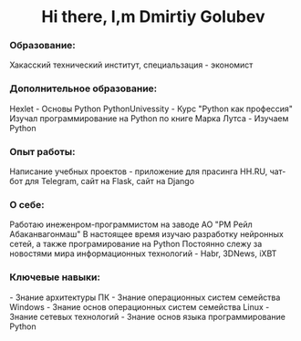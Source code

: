 <div id="header" align=center>
  <h1>Hi there, I,m Dmirtiy Golubev</h1>
</div>

<h3>Образование:</h3>
<a>Хакасский технический институт, специальзация - экономист</a>

<h3>Дополнительное образование:</h3>
Hexlet - Основы Python
PythonUnivessity - Курс "Python как профессия"
Изучал программирование на Python по книге Марка Лутса - Изучаем Python

<h3>Опыт работы:</h3>
Написание учебных проектов - приложение для прасинга HH.RU, чат-бот для Telegram, сайт на Flask, сайт на Django

<h3>О себе:</h3>
Работаю инеженром-программистом на заводе АО "РМ Рейл Абаканвагонмаш"
В настоящее время изучаю разработку нейронных сетей, а также програмирование на Python
Постоянно слежу за новостями мира информационных технологий - Habr, 3DNews, iXBT

<h3>Ключевые навыки:</h3>
- Знание архитектуры ПК
- Знание операционных систем семейства Windows
- Знание основ операционных систем семейства Linux
- Знание сетевых технологий
- Знание основ языка программирование Python



<!--
**Lirikman/Lirikman** is a ✨ _special_ ✨ repository because its `README.md` (this file) appears on your GitHub profile.

Here are some ideas to get you started:

- 🔭 I’m currently working on ...
- 🌱 I’m currently learning ...
- 👯 I’m looking to collaborate on ...
- 🤔 I’m looking for help with ...
- 💬 Ask me about ...
- 📫 How to reach me: ...
- 😄 Pronouns: ...
- ⚡ Fun fact: ...
-->

